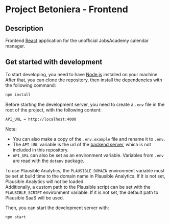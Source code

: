# Project Betoniera - Frontend
## Description
Frontend [React](https://react.dev) application for the unofficial JobsAcademy calendar manager.

## Get started with development
To start developing, you need to have [Node.js](https://nodejs.org/en/) installed on your machine.
After that, you can clone the repository, then install the dependencies with the following command:
```bash
npm install
```
Before starting the development server, you need to create a `.env` file in the root of the project, with the following content:
```bash
API_URL = http://localhost:4000
```
Note:
- You can also make a copy of the `.env.example` file and rename it to `.env`.
- The `API_URL` variable is the url of the [backend server](https://github.com/Genio2003/Project-Betoniera-Backend), which is not included in this repository.
- `API_URL` can also be set as an environment variable. Variables from `.env` are read with the `dotenv` package.

To use Plausible Analytics, the `PLAUSIBLE_DOMAIN` environment variable must be set at build time to the domain name in Plausible Analytics. If it is not set, Plausible Analytics will not be loaded.  
Additionally, a custom path to the Plausible script can be set with the `PLAUSIBLE_SCRIPT` environment variable. If it is not set, the default path to Plausible SaaS will be used.

Then, you can start the development server with:
```bash
npm start
```
